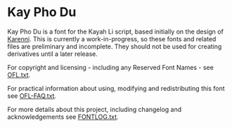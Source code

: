 # Kay Pho Du

Kay Pho Du is a font for the Kayah Li script, based initially on the design of [Karenni](https://github.com/silnrsi/font-karenni). This is currently a work-in-progress, so these fonts and related files are preliminary and incomplete. They should not be used for creating derivatives until a later release. 

For copyright and licensing - including any Reserved Font Names - see [OFL.txt](OFL.txt).

For practical information about using, modifying and redistributing this font see [OFL-FAQ.txt](OFL-FAQ.txt).

For more details about this project, including changelog and acknowledgements see [FONTLOG.txt](FONTLOG.txt).
